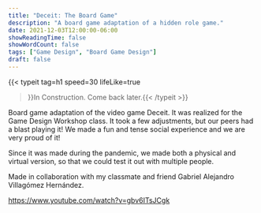 ```yaml
---
title: "Deceit: The Board Game"
description: "A board game adaptation of a hidden role game."
date: 2021-12-03T12:00:00-06:00
showReadingTime: false
showWordCount: false
tags: ["Game Design", "Board Game Design"]
draft: false
---
```


{{< typeit
    tag=h1
    speed=30
    lifeLike=true
 >}}In Construction. Come back later.{{< /typeit >}}

 Board game adaptation of the video game Deceit. It was realized for the Game Design Workshop class. It took a few adjustments, but our peers had a blast playing it! We made a fun and tense social experience and we are very proud of it!

Since it was made during the pandemic, we made both a physical and virtual version, so that we could test it out with multiple people. 

Made in collaboration with my classmate and friend Gabriel Alejandro Villagómez Hernández.

https://www.youtube.com/watch?v=gbv6ITsJCgk